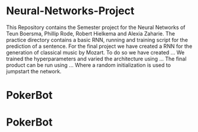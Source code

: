 # Neural-Networks-Project
This Repository contains the Semester project for the Neural Networks of Teun Boersma, Phillip Rode, Robert Hielkema and Alexia Zaharie. The practice directory contains a basic RNN, running and training script for the prediction of a sentence. For the final project we have created a RNN for the generation of classical music by Mozart. To do so we have created ... We trained the hyperparameters and varied the architecture using ... The final product can be run using ... Where a random initialization is used to jumpstart the network.
# PokerBot
# PokerBot
